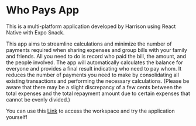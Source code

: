 # Who Pays App

This is a multi-platform application developed by Harrison using React Native with Expo Snack.

This app aims to streamline calculations and minimize the number of payments required when sharing expenses and group bills with your family and friends. All you need to do is record who paid the bill, the amount, and the people involved. The app will automatically calculates the balance for everyone and provides a final result indicating who need to pay whom. It reduces the number of payments you need to make by consolidating all existing transactions and performing the necessary calculations. (Please be aware that there may be a slight discrepancy of a few cents between the total expenses and the total repayment amount due to certain expenses that cannot be evenly divided.)

You can use this [Link](https://snack.expo.dev/@harrisoninexpo/whopays_v5) to access the workspace and try the application yourself!
